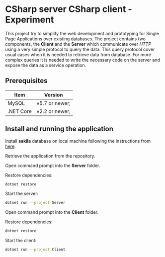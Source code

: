 CSharp server CSharp client - Experiment
==========================================

This project try to simplify the web development and prototyping for Single Page Applications over existing databases.
The project contains two components, the **Client** and the **Server** which communicate over *HTTP* using a very simple protocol to query the data. This query protocol cover usual cases when it is needed to retrieve data from database. For more complex queries it is needed to write the necessary code on the server and expose the data as a service operation.

Prerequisites
-------------

Item | Version
---- | -------
MySQL | v5.7 or newer;
.NET Core | v2.2 or newer;


Install and running the application
-----------------------------------

Install **sakila** database on local machine following the instructions from [here](https://dev.mysql.com/doc/sakila/en/sakila-installation.html).

Retrieve the application from the repository.

Open command prompt into the **Server** folder.

Restore dependencies:

```bash
dotnet restore
```

Start the server:

```bash
dotnet run --project Server
```

Open command prompt into the **Client** folder.

Restore dependencies:

```bash
dotnet restore
```

Start the client:

```bash
dotnet run --project Client
```
